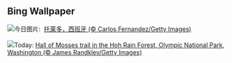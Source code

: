 ## Bing Wallpaper
![](https://www.bing.com/th?id=OHR.TajoRiver_ZH-CN1752559204_UHD.jpg&w=1000)今日图片: &nbsp;[托莱多，西班牙 (© Carlos Fernandez/Getty Images)](https://www.bing.com/th?id=OHR.TajoRiver_ZH-CN1752559204_UHD.jpg)
<br><br/>
![](https://www.bing.com/th?id=OHR.HallofMosses_EN-US3167567374_UHD.jpg&w=1000)Today: [Hall of Mosses trail in the Hoh Rain Forest, Olympic National Park, Washington (© James Randklev/Getty Images)](https://www.bing.com/th?id=OHR.HallofMosses_EN-US3167567374_UHD.jpg)
<br><br/>
